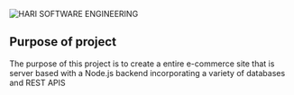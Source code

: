 

![HARI SOFTWARE ENGINEERING](https://i.ibb.co/1TtX82d/Full-Color-1280x1024-72dpi.png)
## Purpose of project
The purpose of this project is to create a entire e-commerce site that is server based with a Node.js backend incorporating a variety of databases and REST APIS